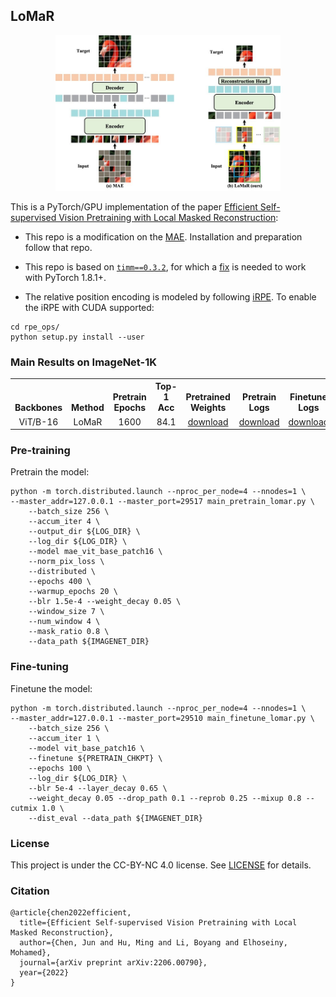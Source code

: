 ## LoMaR

<p align="center">
  <img src="assests/model_architecture.jpg" width="360">
</p>


This is a PyTorch/GPU implementation of the paper [Efficient Self-supervised Vision Pretraining with Local Masked Reconstruction](https://arxiv.org/abs/2206.00790):



* This repo is a modification on the [MAE](https://github.com/facebookresearch/mae). Installation and preparation follow that repo.

* This repo is based on [`timm==0.3.2`](https://github.com/rwightman/pytorch-image-models), for which a [fix](https://github.com/rwightman/pytorch-image-models/issues/420#issuecomment-776459842) is needed to work with PyTorch 1.8.1+.

* The relative position encoding is modeled by following [iRPE](https://github.com/microsoft/Cream/tree/main/iRPE). To enable the iRPE with CUDA supported: 
```
cd rpe_ops/
python setup.py install --user
```



### Main Results on ImageNet-1K
<table><tbody>
<!-- START TABLE -->
<!-- TABLE HEADER -->
<th valign="bottom">Backbones</th>
<th valign="bottom">Method</th>
<th valign="bottom">Pretrain Epochs</th>
<th valign="bottom">Top-1 Acc</th>
<th valign="bottom">Pretrained Weights</th>
<th valign="bottom">Pretrain Logs</th>
<th valign="bottom">Finetune Logs</th>
<!-- TABLE BODY -->
<tr><td align="center">ViT/B-16</td>
<td align="center">LoMaR</td>
<td align="center">1600</td>
<td align="center">84.1</td>
<td align="center"><a href="https://drive.google.com/file/d/160kBTk95xOOCDVKPmxVADWtfqSMzRexW/view?usp=sharing">download</a></td>
<td align="center"><a href="https://drive.google.com/file/d/1OltaZ1JXVDqkYA72ZjbGRA1QzwAqktsU/view?usp=sharing">download</a></td>
<td align="center"><a href="https://drive.google.com/file/d/1in72Z5ZPcfYuKnfLcwkIjyBOXXPi4CE7/view?usp=sharing">download</a></td>
</tr>
</tbody></table>



### Pre-training
Pretrain the model:

```
python -m torch.distributed.launch --nproc_per_node=4 --nnodes=1 \
--master_addr=127.0.0.1 --master_port=29517 main_pretrain_lomar.py \
    --batch_size 256 \
    --accum_iter 4 \
    --output_dir ${LOG_DIR} \
    --log_dir ${LOG_DIR} \
    --model mae_vit_base_patch16 \
    --norm_pix_loss \
    --distributed \
    --epochs 400 \
    --warmup_epochs 20 \
    --blr 1.5e-4 --weight_decay 0.05 \
    --window_size 7 \
    --num_window 4 \
    --mask_ratio 0.8 \
    --data_path ${IMAGENET_DIR}
```

### Fine-tuning
Finetune the model:

```
python -m torch.distributed.launch --nproc_per_node=4 --nnodes=1 \
--master_addr=127.0.0.1 --master_port=29510 main_finetune_lomar.py \
    --batch_size 256 \
    --accum_iter 1 \
    --model vit_base_patch16 \
    --finetune ${PRETRAIN_CHKPT} \
    --epochs 100 \
    --log_dir ${LOG_DIR} \
    --blr 5e-4 --layer_decay 0.65 \
    --weight_decay 0.05 --drop_path 0.1 --reprob 0.25 --mixup 0.8 --cutmix 1.0 \
    --dist_eval --data_path ${IMAGENET_DIR}

```


### License

This project is under the CC-BY-NC 4.0 license. See [LICENSE](LICENSE) for details.



### Citation

```
@article{chen2022efficient,
  title={Efficient Self-supervised Vision Pretraining with Local Masked Reconstruction},
  author={Chen, Jun and Hu, Ming and Li, Boyang and Elhoseiny, Mohamed},
  journal={arXiv preprint arXiv:2206.00790},
  year={2022}
}
```